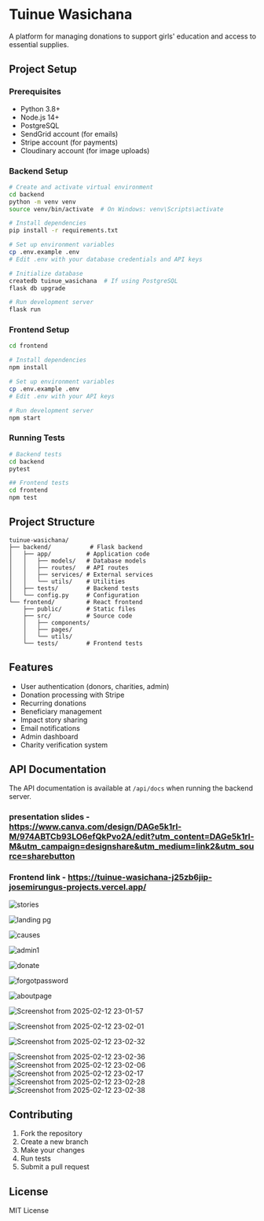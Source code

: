 # Tuinue Wasichana

A platform for managing donations to support girls' education and access to essential supplies.

## Project Setup

### Prerequisites
- Python 3.8+
- Node.js 14+
- PostgreSQL
- SendGrid account (for emails)
- Stripe account (for payments)
- Cloudinary account (for image uploads)

### Backend Setup
```bash
# Create and activate virtual environment
cd backend
python -m venv venv
source venv/bin/activate  # On Windows: venv\Scripts\activate

# Install dependencies
pip install -r requirements.txt

# Set up environment variables
cp .env.example .env
# Edit .env with your database credentials and API keys

# Initialize database
createdb tuinue_wasichana  # If using PostgreSQL
flask db upgrade

# Run development server
flask run
```

### Frontend Setup
```bash
cd frontend

# Install dependencies
npm install

# Set up environment variables
cp .env.example .env
# Edit .env with your API keys

# Run development server
npm start
```

### Running Tests
```bash
# Backend tests
cd backend
pytest

## Frontend tests
cd frontend
npm test
```

## Project Structure
```
tuinue-wasichana/
├── backend/           # Flask backend
│   ├── app/          # Application code
│   │   ├── models/   # Database models
│   │   ├── routes/   # API routes
│   │   ├── services/ # External services
│   │   └── utils/    # Utilities
│   ├── tests/        # Backend tests
│   └── config.py     # Configuration
└── frontend/         # React frontend
    ├── public/       # Static files
    ├── src/          # Source code
    │   ├── components/
    │   ├── pages/
    │   └── utils/
    └── tests/        # Frontend tests
```

## Features
- User authentication (donors, charities, admin)
- Donation processing with Stripe
- Recurring donations
- Beneficiary management
- Impact story sharing
- Email notifications
- Admin dashboard
- Charity verification system

## API Documentation
The API documentation is available at `/api/docs` when running the backend server.

### presentation slides - https://www.canva.com/design/DAGe5k1rl-M/974ABTCb93LO6efQkPvo2A/edit?utm_content=DAGe5k1rl-M&utm_campaign=designshare&utm_medium=link2&utm_source=sharebutton
### Frontend link - https://tuinue-wasichana-j25zb6jip-josemirungus-projects.vercel.app/

![stories](https://github.com/user-attachments/assets/a2d3f0bd-4c71-47c9-bb36-9fa968364d2e)

![landing pg](https://github.com/user-attachments/assets/cef84475-e373-46bc-b5e8-c16e1dc038f4)

![causes](https://github.com/user-attachments/assets/03f8763d-7827-45d5-b64e-60da66133ed0)

![admin1](https://github.com/user-attachments/assets/87f30973-ff00-44ad-80b9-c03bd363fafc)

![donate](https://github.com/user-attachments/assets/3a8f2b2f-e03c-41a3-9f18-4461f21ecad1)

![forgotpassword](https://github.com/user-attachments/assets/495a6cbc-c318-40ca-baac-aef297d6fdfc)

![aboutpage](https://github.com/user-attachments/assets/a1261acb-cfe5-4997-8558-6bd17628a7b9)

![Screenshot from 2025-02-12 23-01-57](https://github.com/user-attachments/assets/d6f7f0b2-b678-491f-b2cb-845fa2e1f597)

![Screenshot from 2025-02-12 23-02-01](https://github.com/user-attachments/assets/b8534265-c360-4e24-b307-28237a1d8484)

![Screenshot from 2025-02-12 23-02-32](https://github.com/user-attachments/assets/03362818-85a1-4ad8-a36f-ff36e662eb25)

![Screenshot from 2025-02-12 23-02-36](https://github.com/user-attachments/assets/89fa65f4-5dc7-41f5-aba2-6d4826ba1206)
![Screenshot from 2025-02-12 23-02-06](https://github.com/user-attachments/assets/f112cf21-4785-448b-bf31-1ec5815de465)
![Screenshot from 2025-02-12 23-02-17](https://github.com/user-attachments/assets/ffac5a65-91fd-462b-83d4-0622606668c0)
![Screenshot from 2025-02-12 23-02-28](https://github.com/user-attachments/assets/8ae414f0-c2f9-42ef-9172-48358e17ddb8)
![Screenshot from 2025-02-12 23-02-38](https://github.com/user-attachments/assets/34eee5e1-7a7d-45ae-9387-e02619548308)


## Contributing
1. Fork the repository
2. Create a new branch
3. Make your changes
4. Run tests
5. Submit a pull request

## License
MIT License
